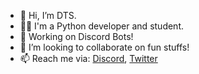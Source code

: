- 👋 Hi, I’m DTS.
- 🧑‍🎓 I'm a Python developer and student.
- 👷 Working on Discord Bots!
- 💞️ I’m looking to collaborate on fun stuffs!
- 📫 Reach me via: [Discord](https://discord.gg/WhNDVTF), [Twitter](https://twitter.com/official_DTS_11)

<!---
DTS-11/DTS-11 is a ✨ special ✨ repository because its `README.md` (this file) appears on your GitHub profile.
You can click the Preview link to take a look at your changes.
--->
